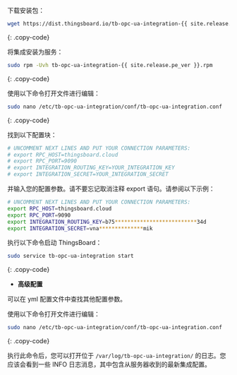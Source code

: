 下载安装包：

```bash
wget https://dist.thingsboard.io/tb-opc-ua-integration-{{ site.release.pe_ver }}.rpm
```
{: .copy-code}

将集成安装为服务：

```bash
sudo rpm -Uvh tb-opc-ua-integration-{{ site.release.pe_ver }}.rpm
```
{: .copy-code}

使用以下命令打开文件进行编辑：

```bash 
sudo nano /etc/tb-opc-ua-integration/conf/tb-opc-ua-integration.conf
``` 
{: .copy-code}

找到以下配置块：

```bash
# UNCOMMENT NEXT LINES AND PUT YOUR CONNECTION PARAMETERS:
# export RPC_HOST=thingsboard.cloud
# export RPC_PORT=9090
# export INTEGRATION_ROUTING_KEY=YOUR_INTEGRATION_KEY
# export INTEGRATION_SECRET=YOUR_INTEGRATION_SECRET
```

并输入您的配置参数。请不要忘记取消注释 export 语句。请参阅以下示例：

```bash
# UNCOMMENT NEXT LINES AND PUT YOUR CONNECTION PARAMETERS:
export RPC_HOST=thingsboard.cloud
export RPC_PORT=9090
export INTEGRATION_ROUTING_KEY=b75**************************34d
export INTEGRATION_SECRET=vna**************mik
```

执行以下命令启动 ThingsBoard：

```bash
sudo service tb-opc-ua-integration start
```
{: .copy-code}

- **高级配置**

可以在 yml 配置文件中查找其他配置参数。

使用以下命令打开文件进行编辑：

```bash 
sudo nano /etc/tb-opc-ua-integration/conf/tb-opc-ua-integration.conf
``` 
{: .copy-code} 

执行此命令后，您可以打开位于 `/var/log/tb-opc-ua-integration/` 的日志。您应该会看到一些 INFO 日志消息，其中包含从服务器收到的最新集成配置。